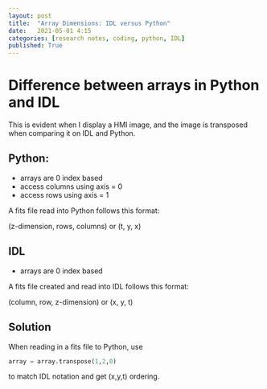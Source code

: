 ```yaml
---
layout: post
title:  "Array Dimensions: IDL versus Python"
date:   2021-05-01 4:15
categories: [research notes, coding, python, IDL]
published: True
---
```


# Difference between arrays in Python and IDL

This is evident when I display a HMI image, and the image is transposed when comparing it on IDL and Python.

## Python:

- arrays are 0 index based
- access columns using axis = 0
- access rows using axis = 1

A fits file read into Python follows this format: 

(z-dimension, rows, columns) or (t, y, x)

## IDL

- arrays are 0 index based

A fits file created and read into IDL follows this format:

(column, row, z-dimension) or (x, y, t)

## Solution

When reading in a fits file to Python, use

```python
array = array.transpose(1,2,0)
```

to match IDL notation and get (x,y,t) ordering. 
